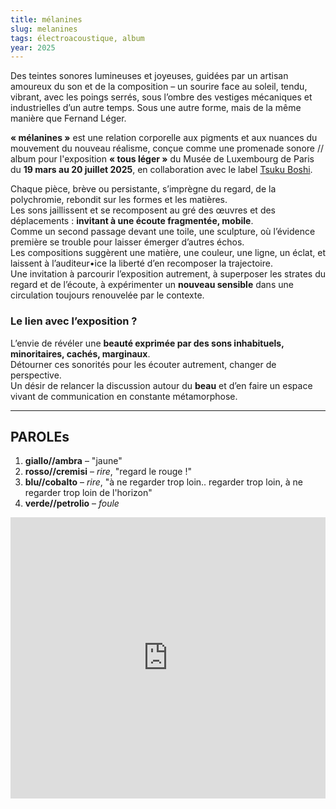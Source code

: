 ```yaml
---
title: mélanines
slug: melanines
tags: électroacoustique, album
year: 2025
---
```


Des teintes sonores lumineuses et joyeuses, guidées par un artisan amoureux du son et de la composition – un sourire face au soleil, tendu, vibrant, avec les poings serrés, sous l’ombre des vestiges mécaniques et industrielles d’un autre temps. Sous une autre forme, mais de la même manière que Fernand Léger.

**« mélanines »** est une relation corporelle aux pigments et aux nuances du mouvement du nouveau réalisme, conçue comme une promenade sonore // album pour l'exposition **« tous léger »** du Musée de Luxembourg de Paris du **19 mars au 20 juillet 2025**, en collaboration avec le label [Tsuku Boshi](https://tsukuboshi.wordpress.com).

Chaque pièce, brève ou persistante, s’imprègne du regard, de la polychromie, rebondit sur les formes et les matières.  
Les sons jaillissent et se recomposent au gré des œuvres et des déplacements : **invitant à une écoute fragmentée, mobile**.  
Comme un second passage devant une toile, une sculpture, où l’évidence première se trouble pour laisser émerger d’autres échos.  
Les compositions suggèrent une matière, une couleur, une ligne, un éclat, et laissent à l’auditeur•ice la liberté d’en recomposer la trajectoire.  
Une invitation à parcourir l’exposition autrement, à superposer les strates du regard et de l’écoute, à expérimenter un **nouveau sensible** dans une circulation toujours renouvelée par le contexte.

### Le lien avec l’exposition ?  
L’envie de révéler une **beauté exprimée par des sons inhabituels, minoritaires, cachés, marginaux**.  
Détourner ces sonorités pour les écouter autrement, changer de perspective.  
Un désir de relancer la discussion autour du **beau** et d’en faire un espace vivant de communication en constante métamorphose.

---

## **PAROLEs**  
1. **giallo//ambra**    –   "jaune"
2. **rosso//cremisi**   –   *rire*, "regard le rouge !"  
3. **blu//cobalto**     –   *rire*, "à ne regarder trop loin.. regarder trop loin, à ne regarder trop loin de l'horizon"  
4. **verde//petrolio**  –   *foule*  

<iframe width="100%" height="450" scrolling="no" frameborder="no" allow="autoplay" src="https://w.soundcloud.com/player/?url=https%3A//api.soundcloud.com/playlists/1975776088&color=%23b522db&auto_play=false&hide_related=false&show_comments=true&show_user=true&show_reposts=false&show_teaser=true"></iframe>
